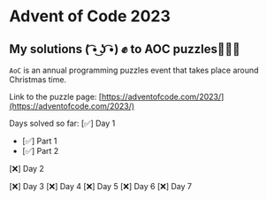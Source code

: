 # Advent of Code 2023

## My solutions ( ͡• ͜ʖ ͡•) ✊ to AOC puzzles🎄🎄🎄

`AoC` is an annual programming puzzles event that takes place around Christmas time.

Link to the puzzle page: [https://adventofcode.com/2023/](https://adventofcode.com/2023/)

Days solved so far:
[✅] Day 1

- [✅] Part 1
- [✅] Part 2

[❌] Day 2

[❌] Day 3
[❌] Day 4
[❌] Day 5
[❌] Day 6
[❌] Day 7
